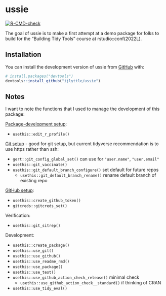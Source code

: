 
<!-- README.md is generated from README.Rmd. Please edit that file -->

# ussie

<!-- badges: start -->

[![R-CMD-check](https://github.com/ijlyttle/ussie/workflows/R-CMD-check/badge.svg)](https://github.com/ijlyttle/ussie/actions)
<!-- badges: end -->

The goal of ussie is to make a first attempt at a demo package for folks
to build for the “Building Tidy Tools” course at rstudio::conf(2022L).

## Installation

You can install the development version of ussie from
[GitHub](https://github.com/) with:

``` r
# install.packages("devtools")
devtools::install_github("ijlyttle/ussie")
```

## Notes

I want to note the functions that I used to manage the development of
this package:

[Package-development
setup](https://r-pkgs.org/setup.html#personal-startup-configuration):

-   `usethis::edit_r_profile()`

[Git setup](https://r-pkgs.org/git.html#git-setup) - good for git setup,
but current tidyverse recommendation is to use https rather than ssh:

-   `gert::git_config_global_set()` can use for `"user.name"`,
    `"user.email"`
-   `usethis::git_vaccinate()`
-   `usethis::git_default_branch_configure()` set default for future
    repos
    -   `usethis::git_default_branch_rename()` rename default branch of
        existing repo

[GitHub setup](https://usethis.r-lib.org/articles/git-credentials.html):

-   `usethis::create_github_token()`
-   `gitcreds::gitcreds_set()`

Verification:

-   `usethis::git_sitrep()`

Development:

-   `usethis::create_package()`
-   `usethis::use_git()`
-   `usethis::use_github()`
-   `usethis::use_readme_rmd()`
-   `usethis::use_package()`
-   `usethis::use_test()`
-   `usethis::use_github_action_check_release()` minimal check
    -   `usethis::use_github_action_check__standard()` if thinking of
        CRAN
-   `usethis::use_tidy_eval()`

